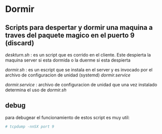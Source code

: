 # Dormir

## Scripts para despertar y dormir una maquina a traves del paquete magico en el puerto 9 (discard)

*deskturn.sh* : es un script que es corrido en el cliente. Este despierta la maquina server si esta dormida o la duerme si esta despierta

*dormir.sh* : es un escript que se instala en el server y es invocado por el archivo de configuracion de unidad (systemd) *dormir.service*

*dormir.service* : archivo de configuracion de unidad que una vez instalado determina el uso de *dormir.sh*

## debug

para debugear el funcionamiento de estos script es muy util:

```bash
# tcpdump -nnSX port 9
```
